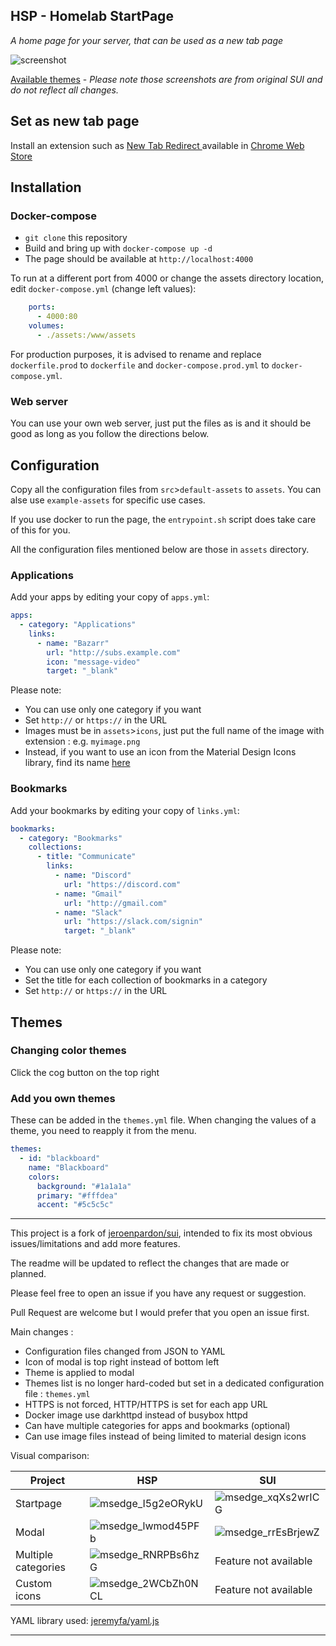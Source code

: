 ## HSP - Homelab StartPage

*A home page for your server, that can be used as a new tab page*

![screenshot](https://user-images.githubusercontent.com/32496803/135909895-da657913-edf5-443a-9449-7d76fb2e0f89.png)

[Available themes](https://imgur.com/a/FDVRIyw) - *Please note those screenshots are from original SUI and do not reflect all changes.*

## Set as new tab page

Install an extension such as [New Tab Redirect
](https://github.com/jimschubert/NewTab-Redirect) available in [Chrome Web Store](https://chrome.google.com/webstore/detail/new-tab-redirect/icpgjfneehieebagbmdbhnlpiopdcmna?hl=en)

## Installation

### Docker-compose

 - `git clone` this repository
 - Build and bring up with `docker-compose up -d`
 - The page should be available at `http://localhost:4000`

To run at a different port from 4000 or change the assets directory location, edit `docker-compose.yml` (change left values):

```yaml
    ports:
      - 4000:80
    volumes:
      - ./assets:/www/assets
```

For production purposes, it is advised to rename and replace `dockerfile.prod` to `dockerfile` and `docker-compose.prod.yml` to `docker-compose.yml`.

### Web server

You can use your own web server, just put the files as is and it should be good as long as you follow the directions below.

## Configuration

Copy all the configuration files from `src`>`default-assets` to `assets`. You can alse use `example-assets` for specific use cases.

If you use docker to run the page, the `entrypoint.sh` script does take care of this for you.

All the configuration files mentioned below are those in `assets` directory.

### Applications

Add your apps by editing your copy of `apps.yml`:

```yaml
apps:
  - category: "Applications"
    links:
      - name: "Bazarr"
        url: "http://subs.example.com"
        icon: "message-video"
        target: "_blank"
```

Please note:

- You can use only one category if you want
- Set `http://` or `https://` in the URL
- Images must be in `assets`>`icons`, just put the full name of the image with extension : e.g. `myimage.png`
- Instead, if you want to use an icon from the Material Design Icons library, find its name [here](https://materialdesignicons.com/)

### Bookmarks

Add your bookmarks by editing your copy of `links.yml`:

```yaml
bookmarks:
  - category: "Bookmarks"
    collections:
      - title: "Communicate"
        links:
          - name: "Discord"
            url: "https://discord.com"
          - name: "Gmail"
            url: "http://gmail.com"
          - name: "Slack"
            url: "https://slack.com/signin"
            target: "_blank"
```

Please note:

- You can use only one category if you want
- Set the title for each collection of bookmarks in a category
- Set `http://` or `https://` in the URL

## Themes

### Changing color themes

Click the cog button on the top right

### Add you own themes

These can be added in the `themes.yml` file. When changing the values of a theme, you need to reapply it from the menu.

```yaml
themes:
  - id: "blackboard"
    name: "Blackboard"
    colors:
      background: "#1a1a1a"
      primary: "#fffdea"
      accent: "#5c5c5c"
```


---

This project is a fork of [jeroenpardon/sui](https://github.com/jeroenpardon/sui), intended to fix its most obvious issues/limitations and add more features.

The readme will be updated to reflect the changes that are made or planned.

Please feel free to open an issue if you have any request or suggestion.

Pull Request are welcome but I would prefer that you open an issue first.

Main changes :

- Configuration files changed from JSON to YAML
- Icon of modal is top right instead of bottom left
- Theme is applied to modal
- Themes list is no longer hard-coded but set in a dedicated configuration file : `themes.yml`
- HTTPS is not forced, HTTP/HTTPS is set for each app URL
- Docker image use darkhttpd instead of busybox httpd
- Can have multiple categories for apps and bookmarks (optional)
- Can use image files instead of being limited to material design icons

Visual comparison:

Project|HSP|SUI
-|-|-
Startpage|![msedge_I5g2eORykU](https://user-images.githubusercontent.com/32496803/134809624-c21f29c8-c9f6-429c-b09b-7d02de9c7f32.png)|![msedge_xqXs2wrICG](https://user-images.githubusercontent.com/32496803/134809359-5baee52c-b57e-400f-9ecd-8344074a8909.png)
Modal|![msedge_lwmod45PFb](https://user-images.githubusercontent.com/32496803/134809371-e37075d1-0a8a-4be7-87a6-99b3a1e7f776.png)|![msedge_rrEsBrjewZ](https://user-images.githubusercontent.com/32496803/134809362-791d076f-d89c-46e7-b479-c8b8011184da.png)
Multiple categories|![msedge_RNRPBs6hzG](https://user-images.githubusercontent.com/32496803/135135100-aa87d629-f822-4545-808a-099a4c408274.png)|Feature not available
Custom icons|![msedge_2WCbZh0NCL](https://user-images.githubusercontent.com/79142547/135339255-a11ff772-3558-4e10-947d-1049eb3d1295.png)|Feature not available




YAML library used: [jeremyfa/yaml.js](https://github.com/jeremyfa/yaml.js)

---